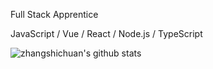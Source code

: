 <!--
**zhangshichuan/zhangshichuan** is a ✨ _special_ ✨ repository because its `README.md` (this file) appears on your GitHub profile.

Here are some ideas to get you started:

- 🔭 I’m currently working on ...
- 🌱 I’m currently learning ...
- 👯 I’m looking to collaborate on ...
- 🤔 I’m looking for help with ...
- 💬 Ask me about ...
- 📫 How to reach me: ...
- 😄 Pronouns: ...
- ⚡ Fun fact: ...
-->

Full Stack Apprentice

JavaScript / Vue / React / Node.js / TypeScript

![zhangshichuan's github stats](https://github-readme-stats.vercel.app/api?username=zhangshichuan&show_icons=true&theme=gruvbox)

